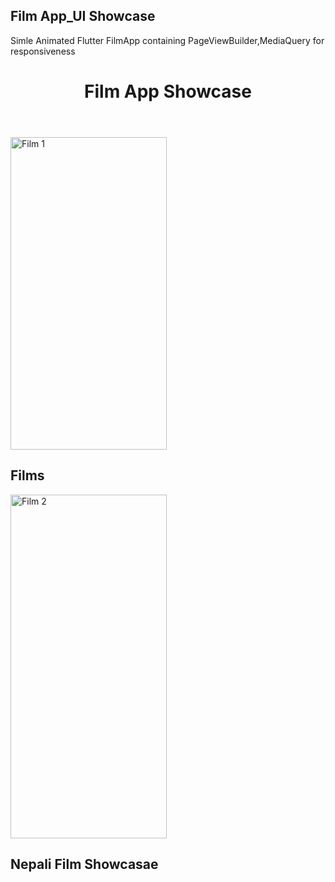 <!DOCTYPE html>
<html lang="en">
<head>
    <meta charset="UTF-8">
    <meta name="viewport" content="width=device-width, initial-scale=1.0">
<h2>Film App_UI Showcase</h2>
  <p>Simle Animated Flutter FilmApp containing PageViewBuilder,MediaQuery for responsiveness</p>
<body>
    <header>
        <h1>Film App Showcase</h1>
    </header>
    <div class="film-gallery">
        <div class="film-card">
            <img src="https://raw.githubusercontent.com/aadarshk7/filmapp_ui/master/assets/screenshots/1st.jpg" alt="Film 1" class="film-image" height="500" width="250">
            <div class="film-details">
                <h2 class="film-title">Films</h2>
            </div>
        </div>
        <div class="film-card">
            <img src="https://raw.githubusercontent.com/aadarshk7/filmapp_ui/master/assets/screenshots/app.gif" alt="Film 2" class="film-image" height="550" width="250">
            <div class="film-details">
                <h2 class="film-title">Nepali Film Showcasae</h2>
                <p class="film-tags"></p>
            </div>
        </div>
        <!-- Add more film cards as needed -->
       <h2 class="film-title"></h2>
    </div>
</body>
</html>
